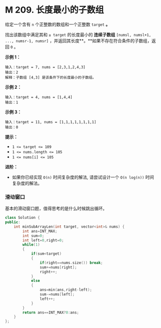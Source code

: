 # M 209. 长度最小的子数组

给定一个含有 `n` 个正整数的数组和一个正整数 `target` **。**

找出该数组中满足其和 `≥ target` 的长度最小的 **连续子数组** `[numsl, numsl+1, ..., numsr-1, numsr]` ，并返回其长度**。**如果不存在符合条件的子数组，返回 `0` 。

 

**示例 1：**

```
输入：target = 7, nums = [2,3,1,2,4,3]
输出：2
解释：子数组 [4,3] 是该条件下的长度最小的子数组。
```

**示例 2：**

```
输入：target = 4, nums = [1,4,4]
输出：1
```

**示例 3：**

```
输入：target = 11, nums = [1,1,1,1,1,1,1,1]
输出：0
```

 

**提示：**

- `1 <= target <= 109`
- `1 <= nums.length <= 105`
- `1 <= nums[i] <= 105`

 

**进阶：**

- 如果你已经实现 `O(n)` 时间复杂度的解法, 请尝试设计一个 `O(n log(n))` 时间复杂度的解法。



### 滑动窗口

基本的滑动窗口题，值得思考的是什么时候跳出循环。

```cpp
class Solution {
public:
    int minSubArrayLen(int target, vector<int>& nums) {
        int ans=INT_MAX;
        int sum=0;
        int left=0,right=0;
        while(1)
        {
            if(sum<target)
            {
                if(right==nums.size()) break;
                sum+=nums[right];
                right++;
            }
            else
            {
                ans=min(ans,right-left);
                sum-=nums[left];
                left++;
            }
        }
        return ans==INT_MAX?0:ans;
    }
};
```


